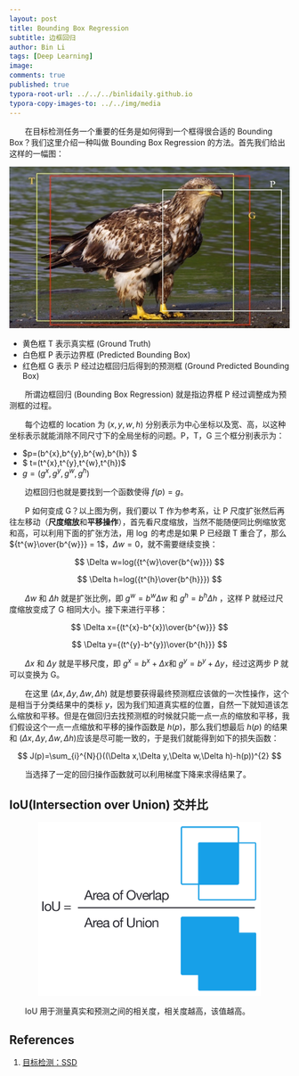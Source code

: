 ```yaml
---
layout: post
title: Bounding Box Regression
subtitle: 边框回归
author: Bin Li
tags: [Deep Learning]
image: 
comments: true
published: true
typora-root-url: ../../../binlidaily.github.io
typora-copy-images-to: ../../img/media
---
```


　　在目标检测任务一个重要的任务是如何得到一个框得很合适的 Bounding Box？我们这里介绍一种叫做 Bounding Box Regression 的方法。首先我们给出这样的一幅图：

![image-20190318212853845](/img/media/image-20190318212853845.png)

* 黄色框 T 表示真实框 (Ground Truth)
* 白色框 P 表示边界框 (Predicted Bounding Box)
* 红色框 G 表示 P 经过边框回归后得到的预测框 (Ground Predicted Bounding Box)

　　所谓边框回归 (Bounding Box Regression) 就是指边界框 P 经过调整成为预测框的过程。

　　每个边框的 location 为 $(x, y , w, h)$ 分别表示为中心坐标以及宽、高，以这种坐标表示就能消除不同尺寸下的全局坐标的问题。P，T，G 三个框分别表示为：
* $p=(b^{x},b^{y},b^{w},b^{h}) $
* $ t=(t^{x},t^{y},t^{w},t^{h})$ 
* $g=(g^{x},g^{y},g^{w},g^{h})$

　　边框回归也就是要找到一个函数使得 $f(p)=g$。

　　P 如何变成 G？以上图为例，我们要以 T 作为参考系，让 P 尺度扩张然后再往左移动（**尺度缩放**和**平移操作**），首先看尺度缩放，当然不能随便同比例缩放宽和高，可以利用下面的扩张方法，用 $\log$ 的考虑是如果 P 已经跟 T 重合了，那么 ${t^{w}\over{b^{w}}} = 1$，$\Delta w = 0$，就不需要继续变换：

$$
\Delta w=log({t^{w}\over{b^{w}}})
$$

$$
\Delta h=log({t^{h}\over{b^{h}}})
$$


　　$\Delta w$ 和 $\Delta h$ 就是扩张比例，即 $g^{w}=b^{w}\Delta w$ 和 $g^{h}=b^{h}\Delta h$ ，这样 P 就经过尺度缩放变成了 G 相同大小。接下来进行平移：

$$
\Delta x={(t^{x}-b^{x})\over{b^{w}}}
$$

$$
\Delta y={(t^{y}-b^{y})\over{b^{h}}}
$$

　　$\Delta x​$ 和 $\Delta y​$ 就是平移尺度，即 $g^{x}=b^{x}+\Delta x​$ 和 $g^{y}=b^{y}+\Delta y​$ ，经过这两步 P 就可以变换为 G。

　　在这里 $(\Delta x,\Delta y,\Delta w,\Delta h)$ 就是想要获得最终预测框应该做的一次性操作，这个是相当于分类结果中的类标 $y$，因为我们知道真实框的位置，自然一下就知道该怎么缩放和平移。但是在做回归去找预测框的时候就只能一点一点的缩放和平移，我们假设这个一点一点缩放和平移的操作函数是 $h(p)$，那么我们想最后 $h(p)$ 的结果和 $(\Delta x,\Delta y,\Delta w,\Delta h)​$ 应该是尽可能一致的，于是我们就能得到如下的损失函数：

$$
J(p)=\sum_{i}^{N}{}((\Delta x,\Delta y,\Delta w,\Delta h)-h(p))^{2}
$$

　　当选择了一定的回归操作函数就可以利用梯度下降来求得结果了。

## IoU(Intersection over Union) 交并比
<p align="center">
  <img width="400" height="" src="/img/media/n1AZj.png">
</p>


　　IoU 用于测量真实和预测之间的相关度，相关度越高，该值越高。

## References

1. [目标检测：SSD](https://zhuanlan.zhihu.com/p/42159963)